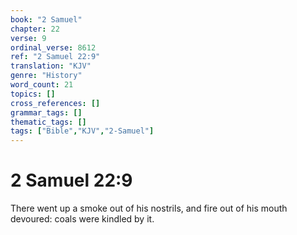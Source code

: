 ```yaml
---
book: "2 Samuel"
chapter: 22
verse: 9
ordinal_verse: 8612
ref: "2 Samuel 22:9"
translation: "KJV"
genre: "History"
word_count: 21
topics: []
cross_references: []
grammar_tags: []
thematic_tags: []
tags: ["Bible","KJV","2-Samuel"]
---
```


# 2 Samuel 22:9

There went up a smoke out of his nostrils, and fire out of his mouth devoured: coals were kindled by it.
